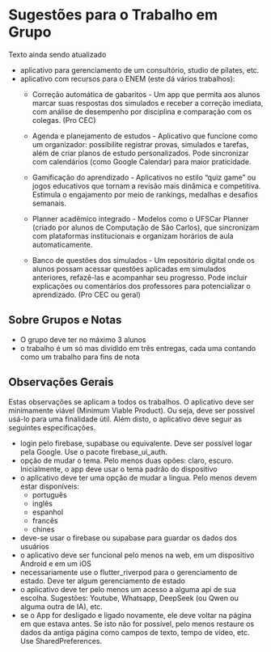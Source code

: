 # Sugestões para o Trabalho em Grupo

Texto ainda sendo atualizado

- aplicativo para gerenciamento de um consultório, studio de pilates, etc.
- aplicativo com recursos para o ENEM (este dá vários trabalhos): 
  * Correção automática de gabaritos - Um app que permita aos alunos marcar suas respostas dos simulados e receber a correção imediata, com análise de desempenho por disciplina e comparação com os colegas. (Pro CEC)

  * Agenda e planejamento de estudos - Aplicativo que funcione como um organizador: possibilite registrar provas, simulados e tarefas, além de criar planos de estudo personalizados. Pode sincronizar com calendários (como Google Calendar) para maior praticidade.

  * Gamificação do aprendizado - Aplicativos no estilo “quiz game” ou jogos educativos que tornam a revisão mais dinâmica e competitiva. Estimula o engajamento por meio de rankings, medalhas e desafios semanais.

  * Planner acadêmico integrado - Modelos como o UFSCar Planner (criado por alunos de Computação de São Carlos), que sincronizam com plataformas institucionais e organizam horários de aula automaticamente.

  * Banco de questões dos simulados - Um repositório digital onde os alunos possam acessar questões aplicadas em simulados anteriores, refazê-las e acompanhar seu progresso. Pode incluir explicações ou comentários dos professores para potencializar o aprendizado. (Pro CEC ou geral) 


## Sobre Grupos e Notas

- O grupo deve ter no máximo 3 alunos
- o trabalho é um só mas dividido em três entregas, cada uma contando como um trabalho para fins de nota

## Observações Gerais

Estas observações se aplicam a todos os trabalhos. O aplicativo deve ser minimamente viável (Minimum Viable Product). Ou seja, deve ser possível usá-lo para uma finalidade útil. Além disto, o aplicativo deve seguir as seguintes especificações.


* login pelo firebase, supabase ou equivalente. Deve ser possível logar pela Google. Use o pacote firebase_ui_auth. 
* opção de mudar o tema. Pelo menos duas opões: claro, escuro. Inicialmente, o app deve usar o tema padrão do dispositivo
* o aplicativo deve ter uma opção de mudar a língua. Pelo menos devem estar disponíveis: 
    - português
    - inglês
    - espanhol
    - francês
    - chines
* deve-se usar o firebase ou supabase para guardar os dados dos usuários
* o aplicativo deve ser funcional pelo menos na web, em um dispositivo Android e em um iOS
* necessariamente use o flutter_riverpod para o gerenciamento de estado. Deve ter algum gerenciamento de estado
* o aplicativo deve ter pelo menos um acesso a alguma api de sua escolha. Sugestões: Youtube, Whatsapp, DeepSeek (ou Qwen ou alguma outra de IA), etc. 
* se o App for desligado e ligado novamente, ele deve voltar na página em que estava antes. Se isto não for possível, pelo menos restaure os dados da antiga página como campos de texto, tempo de vídeo, etc. Use SharedPreferences.
    
